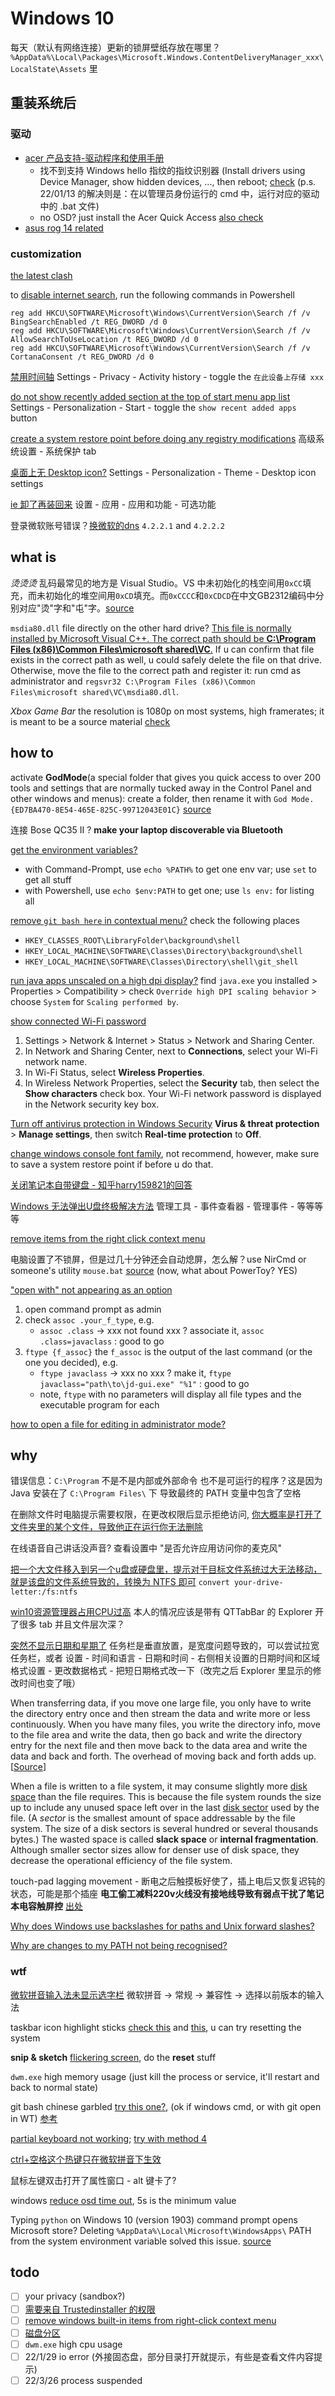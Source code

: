 # Windows 10

每天（默认有网络连接）更新的锁屏壁纸存放在哪里？`%AppData%\Local\Packages\Microsoft.Windows.ContentDeliveryManager_xxx\LocalState\Assets` 里

## 重装系统后

### 驱动

- [acer 产品支持-驱动程序和使用手册](https://www.acer.com.cn/service-support.html?ImageURL=Image/ModelPictures/Ultra-thin/SF314-54.png&name=SF314-54&type=1&ProductLine=Swift&ProductFamily=%25E8%25B6%2585%25E8%25BD%25BB%25E8%2596%2584)
  - 找不到支持 Windows hello 指纹的指纹识别器 (Install drivers using Device Manager, show hidden devices, ..., then reboot; [check](https://answers.microsoft.com/zh-hans/windows/forum/all/win-10-%E6%98%BE%E7%A4%BA/03b65683-02f8-4f88-acf1-60945414a2b5) (p.s. 22/01/13 的解决则是：在以管理员身份运行的 cmd 中，运行对应的驱动中的 .bat 文件)
  - no OSD? just install the Acer Quick Access [also check](https://community.acer.com/en/discussion/465699/disable-caps-lock-notification-on-screen)
- [asus rog 14 related](https://rog.asus.com.cn/laptops/rog-zephyrus/rog-zephyrus-g14-series/HelpDesk_Download)

### customization

[the latest clash](https://github.com/Fndroid/clash_for_windows_pkg/releases)

to [disable internet search](https://superuser.com/questions/1196618/how-to-disable-internet-search-results-in-start-menu-post-creators-update#), run the following commands in Powershell

```text
reg add HKCU\SOFTWARE\Microsoft\Windows\CurrentVersion\Search /f /v BingSearchEnabled /t REG_DWORD /d 0
reg add HKCU\SOFTWARE\Microsoft\Windows\CurrentVersion\Search /f /v AllowSearchToUseLocation /t REG_DWORD /d 0
reg add HKCU\SOFTWARE\Microsoft\Windows\CurrentVersion\Search /f /v CortanaConsent /t REG_DWORD /d 0
```

[禁用时间轴](https://blog.csdn.net/cumai3211/article/details/109041476) Settings - Privacy - Activity history - toggle the `在此设备上存储 xxx`

[do not show recently added section at the top of start menu app list](https://www.howtogeek.com/694731/how-to-remove-recently-added-apps-in-windows-10s-start-menu/) Settings - Personalization - Start - toggle the `show recent added apps` button

[create a system restore point before doing any registry modifications](https://www.youtube.com/watch?v=9IU6Y7IW00o) 高级系统设置 - 系统保护 tab

[桌面上无 Desktop icon?](https://www.online-tech-tips.com/computer-tips/desktop-icons-missing-or-disappeared/) Settings - Personalization - Theme - Desktop icon settings

[ie 卸了再装回来](https://www.zhihu.com/question/60218250) 设置 - 应用 - 应用和功能 - 可选功能

登录微软账号错误？[换微软的dns](https://www.zhihu.com/question/39072396/answer/82532105) `4.2.2.1` and `4.2.2.2`

## what is

_烫烫烫_ 乱码最常见的地方是 Visual Studio。VS 中未初始化的栈空间用`0xCC`填充，而未初始化的堆空间用`0xCD`填充。而`0xCCCC`和`0xCDCD`在中文GB2312编码中分别对应"烫"字和"屯"字。[source](https://www.zhihu.com/question/36899383/answer/69503032)

`msdia80.dll` file directly on the other hard drive? [This file is normally installed by Microsoft Visual C++. The correct path should be **C:\Program Files (x86)\Common Files\microsoft shared\VC**.](https://www.sevenforums.com/general-discussion/334580-msdia80-dll-directly-my-other-hard-drive-post2802903.html#post2802903) If u can confirm that file exists in the correct path as well, u could safely delete the file on that drive. Otherwise, move the file to the correct path and register it: run cmd as administrator and `regsvr32 C:\Program Files (x86)\Common Files\microsoft shared\VC\msdia80.dll`.

_Xbox Game Bar_ the resolution is 1080p on most systems, high framerates; it is meant to be a source material [check](https://www.quora.com/Why-does-videos-recorded-by-Windows-10-Win-key-+-G-take-up-so-much-space-Its-like-a-10-mins-video-almost-takes-up-an-entire-GB)

## how to

activate **GodMode**(a special folder that gives you quick access to over 200 tools and settings that are normally tucked away in the Control Panel and other windows and menus): create a folder, then rename it with `God Mode.{ED7BA470-8E54-465E-825C-99712043E01C}` [source](https://www.lifewire.com/god-mode-windows-4154662)

连接 Bose QC35 II ? **make your laptop discoverable via Bluetooth**

[get the environment variables?](https://superuser.com/questions/341192/how-can-i-display-the-contents-of-an-environment-variable-from-the-command-promp)
- with Command-Prompt, use `echo %PATH%` to get one env var; use `set` to get all stuff
- with Powershell, use `echo $env:PATH` to get one; use `ls env:` for listing all

[remove `git bash here` in contextual menu?](https://stackoverflow.com/questions/47084443/how-to-remove-git-from-menu-context-in-documents) check the following places 
- `HKEY_CLASSES_ROOT\LibraryFolder\background\shell`
- `HKEY_LOCAL_MACHINE\SOFTWARE\Classes\Directory\background\shell`
- `HKEY_LOCAL_MACHINE\SOFTWARE\Classes\Directory\shell\git_shell`

[run java apps unscaled on a high dpi display?](https://superuser.com/a/1207925/1233932) find `java.exe` you installed > Properties > Compatibility > check `Override high DPI scaling behavior` > choose `System` for `Scaling performed by`.

[show connected Wi-Fi password](https://support.microsoft.com/en-us/windows/find-your-wi-fi-network-password-in-windows-2ec74b2e-d9ec-ade1-cc9b-bef1429cb678#:~:text=In%20Network%20and%20Sharing%20Center,the%20Network%20security%20key%20box)
1. Settings > Network & Internet > Status > Network and Sharing Center.
2. In Network and Sharing Center, next to **Connections**, select your Wi-Fi network name.
3. In Wi-Fi Status, select **Wireless Properties**.
4. In Wireless Network Properties, select the **Security** tab, then select the **Show characters** check box. Your Wi-Fi network password is displayed in the Network security key box.

[Turn off antivirus protection in Windows Security](https://support.microsoft.com/en-us/windows/turn-off-antivirus-protection-in-windows-security-99e6004f-c54c-8509-773c-a4d776b77960) **Virus & threat protection** > **Manage settings**, then switch **Real-time protection** to **Off**.

[change windows console font family](https://superuser.com/questions/5035/how-to-change-the-windows-xp-console-font), not recommend, however, make sure to save a system restore point if before u do that.

[关闭笔记本自带键盘 - 知乎harry159821的回答](https://www.zhihu.com/question/36434420/answer/279030735)

[Windows 无法弹出U盘终极解决方法](https://zhuanlan.zhihu.com/p/161364971) 管理工具 - 事件查看器 - 管理事件 - 等等等等

[remove items from the right click context menu](https://superuser.com/questions/5011/how-to-remove-items-from-the-right-click-context-menu-in-windows)

电脑设置了不锁屏，但是过几十分钟还会自动熄屏，怎么解？use NirCmd or someone's utility `mouse.bat` [source](https://stackoverflow.com/questions/13807543/windows-command-script-that-moves-mouse-cursor-n-pixels/20256087#20256087)  (now, what about PowerToy? YES)

["open with" not appearing as an option](https://superuser.com/questions/841497/windows-open-with-application-not-appearing-as-an-option)

1. open command prompt as admin
2. check `assoc .your_f_type`, e.g.
   - `assoc .class` -> xxx not found xxx ? associate it, `assoc .class=javaclass` : good to go
3. `ftype {f_assoc}` the `f_assoc` is the output of the last command (or the one you decided), e.g.
   - `ftype javaclass` -> xxx no xxx ? make it, `ftype javaclass="path\to\jd-gui.exe" "%1"` : good to go
   - note, `ftype` with no parameters will display all file types and the executable program for each

[how to open a file for editing in administrator mode?](https://superuser.com/questions/219179/how-to-open-a-file-for-editing-in-administrator-mode)

## why

错误信息：`C:\Program` 不是不是内部或外部命令 也不是可运行的程序？这是因为 Java 安装在了 `C:\Program Files\` 下 导致最终的 PATH 变量中包含了空格

在删除文件时电脑提示需要权限，在更改权限后显示拒绝访问, [你大概率是打开了文件夹里的某个文件，导致他正在运行你无法删除](https://www.zhihu.com/question/396012845/answer/1234094326)

在线语音自己讲话没声音? 查看设置中 "是否允许应用访问你的麦克风"

[把一个大文件移入到另一个u盘或硬盘里，提示对于目标文件系统过大无法移动，就是该盘的文件系统导致的，转换为 NTFS 即可](https://blog.csdn.net/qq_42249896/article/details/89017833) `convert your-drive-letter:/fs:ntfs`

[win10资源管理器占用CPU过高](https://www.zhihu.com/question/39000100) 本人的情况应该是带有 QTTabBar 的 Explorer 开了很多 tab 并且文件层次深？

[突然不显示日期和星期了](https://www.zhihu.com/question/20521579) 任务栏是垂直放置，是宽度问题导致的，可以尝试拉宽任务栏，或者 设置 - 时间和语言 - 日期和时间 - 右侧相关设置的日期时间和区域格式设置 - 更改数据格式 - 把短日期格式改一下（改完之后 Explorer 里显示的修改时间也变了哦）

When transferring data, if you move one large file, you only have to write the directory entry once and then stream the data and write more or less continuously. When you have many files, you write the directory info, move to the file area and write the data, then go back and write the directory entry for the next file and then move back to the data area and write the data and back and forth. The overhead of moving back and forth adds up. [[Source](https://superuser.com/a/857248/1233932)]

When a file is written to a file system, it may consume slightly more [disk space](https://en.wikipedia.org/wiki/Disk_space) than the file requires. This is because the file system rounds the size up to include any unused space left over in the last [disk sector](https://en.wikipedia.org/wiki/Disk_sector) used by the file. (A _sector_ is the smallest amount of space addressable by the file system. The size of a disk sectors is several hundred or several thousands bytes.) The wasted space is called **slack space** or **internal fragmentation**. Although smaller sector sizes allow for denser use of disk space, they decrease the operational efficiency of the file system.

touch-pad lagging movement - 断电之后触摸板好使了，插上电后又恢复迟钝的状态，可能是那个插座 **电工偷工减料220v火线没有接地线导致有弱点干扰了笔记本电容触屏控** [出处](https://www.bilibili.com/read/cv6924005)

[Why does Windows use backslashes for paths and Unix forward slashes?](https://superuser.com/questions/176388/why-does-windows-use-backslashes-for-paths-and-unix-forward-slashes)

[Why are changes to my PATH not being recognised?](https://superuser.com/questions/107521/why-are-changes-to-my-path-not-being-recognised)

### wtf

[微软拼音输入法未显示选字栏](https://blog.csdn.net/Reborn_Lee/article/details/107445793) 微软拼音 -> 常规 -> 兼容性 -> 选择以前版本的输入法

taskbar icon highlight sticks [check this](https://superuser.com/questions/61833/windows-7-taskbar-icon-highlight-sticks) and [this](https://www.reddit.com/r/Windows10/comments/4qlgqp/taskbar_icons_stay_highlighted_orange_forever/), u can try resetting the system

**snip & sketch** [flickering screen](https://answers.microsoft.com/en-us/windows/forum/all/screen-flickering-while-using-snip-and-sketch/6311d87d-d356-469e-a809-4cea7a67eddf), do the **reset** stuff

`dwm.exe` high memory usage (just kill the process or service, it'll restart and back to normal state)

git bash chinese garbled [try this one?](https://gist.github.com/nightire/5069597), (ok if windows cmd, or with git open in WT) [参考](https://github.com/microsoft/terminal/issues/1294#issuecomment-502539208)

[partial keyboard not working](https://answers.microsoft.com/en-us/windows/forum/windows_10-other_settings-winpc/standard-ps2-keyboard-is-not-working/4d7f0de2-bf00-4cfb-bddb-5e34fc8604fa); [try with method 4](http://troubleshooter.xyz/wiki/keyboard-has-stopped-working-on-windows-10/)

[ctrl+空格这个热键只在微软拼音下生效](https://www.zhihu.com/question/36005148)

鼠标左键双击打开了属性窗口 - alt 键卡了?

windows [reduce osd time out](https://superuser.com/questions/1006965/how-to-reduce-osd-time-out), 5s is the minimum value

Typing `python` on Windows 10 (version 1903) command prompt opens Microsoft store? Deleting `%AppData%\Local\Microsoft\WindowsApps\` PATH from the system environment variable solved this issue. [source](https://superuser.com/a/1442909/1233932)

## todo

- [ ] your privacy (sandbox?)
- [ ] [需要来自 Trustedinstaller 的权限](https://zhuanlan.zhihu.com/p/108569823)
- [ ] [remove windows built-in items from right-click context menu](https://superuser.com/questions/742727/remove-windows-built-in-items-from-right-click-context-menu)
- [ ] [磁盘分区](https://zhuanlan.zhihu.com/p/52141844)
- [ ] `dwm.exe` high cpu usage
- [ ] 22/1/29 io error (外接固态盘，部分目录打开就提示，有些是查看文件内容提示)
- [ ] 22/3/26 process suspended
